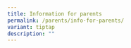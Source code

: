 ```yaml
---
title: Information for parents
permalink: /parents/info-for-parents/
variant: tiptap
description: ""
---
```

